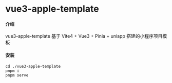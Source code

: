# vue3-apple-template

#### 介绍

vue3-apple-template 基于 Vite4 + Vue3 + Pinia + uniapp 搭建的小程序项目模板

#### 安装

```shell
cd ./vue3-apple-template
pnpm i
pnpm serve
```

